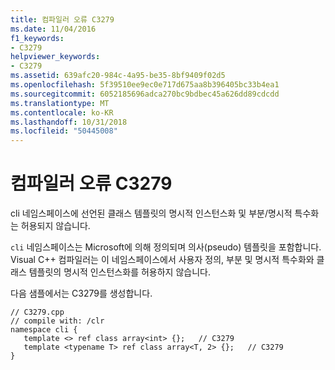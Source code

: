 ```yaml
---
title: 컴파일러 오류 C3279
ms.date: 11/04/2016
f1_keywords:
- C3279
helpviewer_keywords:
- C3279
ms.assetid: 639afc20-984c-4a95-be35-8bf9409f02d5
ms.openlocfilehash: 5f39510ee9ec0e717d675aa8b396405bc33b4ea1
ms.sourcegitcommit: 6052185696adca270bc9bdbec45a626dd89cdcdd
ms.translationtype: MT
ms.contentlocale: ko-KR
ms.lasthandoff: 10/31/2018
ms.locfileid: "50445008"
---
```

# <a name="compiler-error-c3279"></a>컴파일러 오류 C3279

cli 네임스페이스에 선언된 클래스 템플릿의 명시적 인스턴스화 및 부분/명시적 특수화는 허용되지 않습니다.

`cli` 네임스페이스는 Microsoft에 의해 정의되며 의사(pseudo) 템플릿을 포함합니다. Visual C++ 컴파일러는 이 네임스페이스에서 사용자 정의, 부분 및 명시적 특수화와 클래스 템플릿의 명시적 인스턴스화를 허용하지 않습니다.

다음 샘플에서는 C3279를 생성합니다.

```
// C3279.cpp
// compile with: /clr
namespace cli {
   template <> ref class array<int> {};   // C3279
   template <typename T> ref class array<T, 2> {};   // C3279
}
```